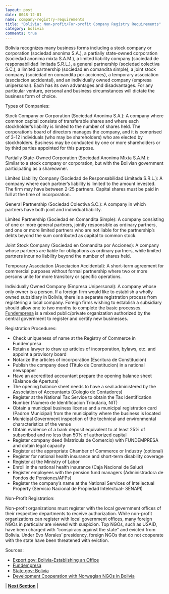 ```yaml
---
layout: post
date: 0048-12-01
name: company-registry-requirements
title: "Bolivia: Non-profit/For-profit Company Registry Requirements"
category: bolivia
comments: true
---
```


Bolivia recognizes many business forms including a stock company or corporation (sociedad anonima S.A.), a partially state-owned corporation (sociedad anonima mixta S.A.M.), a limited liability company (sociedad de responsabilidad limitada S.R.L.), a general partnership (sociedad colectiva S.C.), a limited partnership (sociedad en comandita simple), a joint stock company (sociedad en comandita por acciones), a temporary association (asociacion accidental), and an individually owned company (empresa unipersonal). Each has its own advantages and disadvantages. For any particular venture, personal and business circumstances will dictate the business form of choice.

Types of Companies:
 
Stock Company or Corporation (Sociedad Anonima S.A.): A company where common capital consists of transferable shares and where each stockholder’s liability is limited to the number of shares held. The corporation’s board of directors manages the company, and it is comprised of 3-12 individuals (who may be shareholders) who are elected by stockholders. Business may be conducted by one or more shareholders or by third parties appointed for this purpose.
 
Partially State-Owned Corporation (Sociedad Anonima Mixta S.A.M.): Similar to a stock company or corporation, but with the Bolivian government participating as a shareowner.
 
Limited Liability Company (Sociedad de Responsabilidad Limitada S.R.L.): A company where each partner’s liability is limited to the amount invested. The firm may have between 2-25 partners. Capital shares must be paid in full at the time of incorporation.
 
General Partnership (Sociedad Colectiva S.C.): A company in which partners have both joint and individual liability.
 
Limited Partnership (Sociedad en Comandita Simple): A company consisting of one or more general partners, jointly responsible as ordinary partners, and one or more limited partners who are not liable for the partnership’s debts beyond the sum contributed as capital to common stock.
 
Joint Stock Company (Sociedad en Comandita por Acciones): A company whose partners are liable for obligations as ordinary partners, while limited partners incur no liability beyond the number of shares held.

Temporary Association (Asociacion Accidental): A short-term agreement for commercial purposes without formal partnership where two or more persons unite for more transitory or specific operations.
 
Individually Owned Company (Empresa Unipersonal): A company whose only owner is a person. If a foreign firm would like to establish a wholly owned subsidiary in Bolivia, there is a separate registration process from registering a local company. Foreign firms wishing to establish a subsidiary should allow one to two months to complete the basic processes. [Fundempresa](http://www.fundempresa.org.bo/) is a mixed public/private organization authorized by the central government to register and certify new businesses.

Registration Procedures:
  * Check uniqueness of name at the Registry of Commerce in Fundempresa
  * Retain a lawyer to draw up articles of incorporation, bylaws, etc. and appoint a provisory board
  * Notarize the articles of incorporation (Escritura de Constitucion)
  * Publish the company deed (Titulo de Constitucion) in a national newspaper
  * Have an accredited accountant prepare the opening balance sheet (Balance de Apertura)
  * The opening balance sheet needs to have a seal administered by the Association of Accountants (Colegio de Contadores)
  * Register at the National Tax Service to obtain the Tax Identification Number (Numero de Identificacion Tributaria, NIT)
  * Obtain a municipal business license and a municipal registration card (Padron Municipal) from the municipality where the business is located
  * Municipal Government inspection of the technical and environmental characteristics of the venue
  * Obtain evidence of a bank deposit equivalent to at least 25% of subscribed and no less than 50% of authorized capital
  * Register company deed (Matricula de Comercio) with FUNDEMPRESA and obtain legal capacity
  * Register at the appropriate Chamber of Commerce or Industry (optional)
  * Register for national health insurance and short-term disability coverage
  * Register at the Ministry of Labor
  * Enroll in the national health insurance (Caja Nacional de Salud)
  * Register employees with the pension fund managers (Administradora de Fondos de Pensiones/AFPs)
  * Register the company’s name at the National Services of Intellectual Property (Servicio Nacional de Propiedad Intelectual- SENAPI)
  
Non-Profit Registration:

Non-profit organizations must register with the local government offices of their respective departments to receive authorization. While non-profit organizations can register with local government offices, many foreign NGOs in particular are viewed with suspicion. Top NGOs, such as USAID, have been charged with “conspiracy against the state” and evicted from Bolivia. Under Evo Morales’ presidency, foreign NGOs that do not cooperate with the state have been threatened with eviction. 

Sources:

  * [Export.gov: Bolivia-Establishing an Office](https://www.export.gov/article?id=Bolivia-Establishing-an-Office)
  * [Fundempresa](http://www.fundempresa.org.bo/)
  * [State.gov: Bolivia](https://www.state.gov/documents/organization/171769.pdf)
  * [Development Cooperation with Norwegian NGOs in Bolivia](http://bora.uib.no/bitstream/handle/1956/12758/144680977.pdf?sequence=1)








| **[Next Section]( https://neo-project.github.io/global-blockchain-compliance-hub//bolivia/bolivia-team-member-nationality-requirements.html)** |
